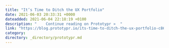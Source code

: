 ```yaml
---
title: "It’s Time to Ditch the UX Portfolio"
date: 2021-06-03 20:33:31 +0000
dateadded: 2021-06-04 22:18:19 +0100
description: "    Continue reading on Prototypr »  "
link: "https://blog.prototypr.io/its-time-to-ditch-the-ux-portfolio-c8611335e2a2?source=rss----eb297ea1161a---4"
category:
directory: _directory/prototypr.md
---
```

